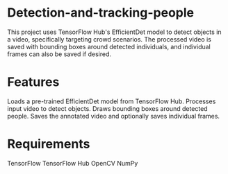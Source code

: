 #  Detection-and-tracking-people
This project uses TensorFlow Hub's EfficientDet model to detect objects in a video, specifically targeting crowd scenarios. The processed video is saved with bounding boxes around detected individuals, and individual frames can also be saved if desired.

# Features
Loads a pre-trained EfficientDet model from TensorFlow Hub.
Processes input video to detect objects.
Draws bounding boxes around detected people.
Saves the annotated video and optionally saves individual frames.

# Requirements
TensorFlow
TensorFlow Hub
OpenCV
NumPy
